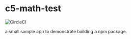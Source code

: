 # c5-math-test

![CircleCI](https://img.shields.io/circleci/build/github/C5m7b4/c5-math-test/master)

a small sample app to demonstrate building a npm package.
